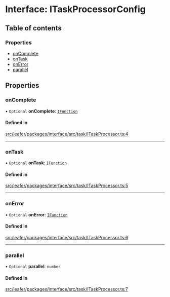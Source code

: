 # Interface: ITaskProcessorConfig

## Table of contents

### Properties

- [onComplete](ITaskProcessorConfig.md#oncomplete)
- [onTask](ITaskProcessorConfig.md#ontask)
- [onError](ITaskProcessorConfig.md#onerror)
- [parallel](ITaskProcessorConfig.md#parallel)

## Properties

### onComplete

• `Optional` **onComplete**: [`IFunction`](IFunction.md)

#### Defined in

[src/leafer/packages/interface/src/task/ITaskProcessor.ts:4](https://github.com/leaferjs/leafer/blob/56c6de6d1ac5072088c765b725fa724d56b9e5ef/packages/interface/src/task/ITaskProcessor.ts#L4)

___

### onTask

• `Optional` **onTask**: [`IFunction`](IFunction.md)

#### Defined in

[src/leafer/packages/interface/src/task/ITaskProcessor.ts:5](https://github.com/leaferjs/leafer/blob/56c6de6d1ac5072088c765b725fa724d56b9e5ef/packages/interface/src/task/ITaskProcessor.ts#L5)

___

### onError

• `Optional` **onError**: [`IFunction`](IFunction.md)

#### Defined in

[src/leafer/packages/interface/src/task/ITaskProcessor.ts:6](https://github.com/leaferjs/leafer/blob/56c6de6d1ac5072088c765b725fa724d56b9e5ef/packages/interface/src/task/ITaskProcessor.ts#L6)

___

### parallel

• `Optional` **parallel**: `number`

#### Defined in

[src/leafer/packages/interface/src/task/ITaskProcessor.ts:7](https://github.com/leaferjs/leafer/blob/56c6de6d1ac5072088c765b725fa724d56b9e5ef/packages/interface/src/task/ITaskProcessor.ts#L7)
